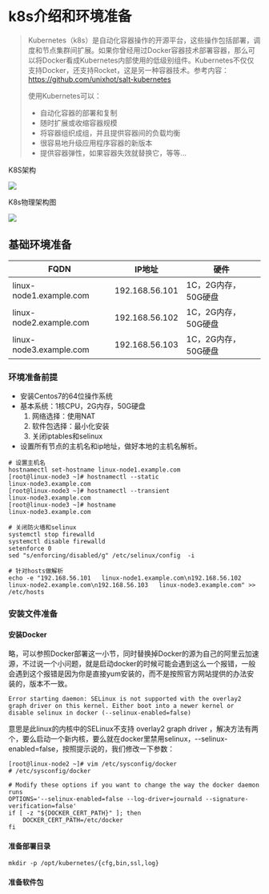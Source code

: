 # k8s介绍和环境准备

> Kubernetes（k8s）是自动化容器操作的开源平台，这些操作包括部署，调度和节点集群间扩展。如果你曾经用过Docker容器技术部署容器，那么可以将Docker看成Kubernetes内部使用的低级别组件。Kubernetes不仅仅支持Docker，还支持Rocket，这是另一种容器技术。参考内容：https://github.com/unixhot/salt-kubernetes
>
> 使用Kubernetes可以：
>
> - 自动化容器的部署和复制
> - 随时扩展或收缩容器规模
> - 将容器组织成组，并且提供容器间的负载均衡
> - 很容易地升级应用程序容器的新版本
> - 提供容器弹性，如果容器失效就替换它，等等...



K8S架构

![](http://omk1n04i8.bkt.clouddn.com/18-5-23/5948708.jpg)





K8s物理架构图

![](http://omk1n04i8.bkt.clouddn.com/18-5-24/38069438.jpg)



## 基础环境准备

| FQDN                    | IP地址         | 硬件                |
| ----------------------- | -------------- | ------------------- |
| linux-node1.example.com | 192.168.56.101 | 1C，2G内存，50G硬盘 |
| linux-node2.example.com | 192.168.56.102 | 1C，2G内存，50G硬盘 |
| linux-node3.example.com | 192.168.56.103 | 1C，2G内存，50G硬盘 |

### 环境准备前提

- 安装Centos7的64位操作系统
- 基本系统：1核CPU，2G内存，50G硬盘
  1. 网络选择：使用NAT
  2. 软件包选择：最小化安装
  3. 关闭iptables和selinux
- 设置所有节点的主机名和ip地址，做好本地的主机名解析。

```shell
# 设置主机名
hostnamectl set-hostname linux-node1.example.com
[root@linux-node3 ~]# hostnamectl --static
linux-node3.example.com
[root@linux-node3 ~]# hostnamectl --transient
linux-node3.example.com
[root@linux-node3 ~]# hostname
linux-node3.example.com

# 关闭防火墙和selinux
systemctl stop firewalld
systemctl disable firewalld
setenforce 0
sed "s/enforcing/disabled/g" /etc/selinux/config  -i

# 针对hosts做解析
echo -e "192.168.56.101   linux-node1.example.com\n192.168.56.102   linux-node2.example.com\n192.168.56.103   linux-node3.example.com" >> /etc/hosts
```

### 安装文件准备

#### 安装Docker

略，可以参照Docker部署这一小节，同时替换掉Docker的源为自己的阿里云加速源，不过说一个小问题，就是启动docker的时候可能会遇到这么一个报错，一般会遇到这个报错是因为你是直接yum安装的，而不是按照官方网站提供的办法安装的，版本不一致。

```
Error starting daemon: SELinux is not supported with the overlay2 graph driver on this kernel. Either boot into a newer kernel or disable selinux in docker (--selinux-enabled=false)
```

意思是此linux的内核中的SELinux不支持 overlay2 graph driver ，解决方法有两个，要么启动一个新内核，要么就在docker里禁用selinux，--selinux-enabled=false，按照提示说的，我们修改一下参数：

```shell
[root@linux-node2 ~]# vim /etc/sysconfig/docker
# /etc/sysconfig/docker

# Modify these options if you want to change the way the docker daemon runs
OPTIONS='--selinux-enabled=false --log-driver=journald --signature-verification=false'
if [ -z "${DOCKER_CERT_PATH}" ]; then
    DOCKER_CERT_PATH=/etc/docker
fi
```

#### 准备部署目录

```shell
mkdir -p /opt/kubernetes/{cfg,bin,ssl,log}
```

#### 准备软件包

